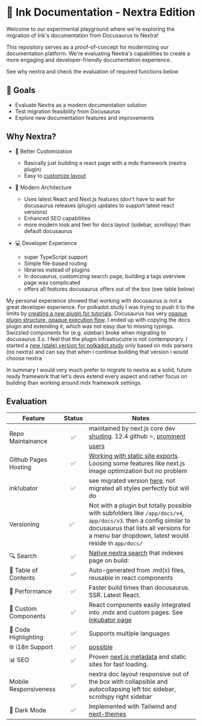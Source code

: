 # 🌟 Ink Documentation - Nextra Edition

Welcome to our experimental playground where we're exploring the migration of
Ink's documentation from Docusaurus to Nextra!

This repository serves as a proof-of-concept for modernizing our documentation
platform. We're evaluating Nextra's capabilities to create a more engaging and
developer-friendly documentation experience.

See why nextra and check the evaluation of required functions below

## 🎯 Goals

- Evaluate Nextra as a modern documentation solution
- Test migration feasibility from Docusaurus
- Explore new documentation features and improvements

## Why Nextra?

- 🎨 Better Customization

  - Basically just building a react page with a mdx framework (nextra plugin)
  - Easy to [customize layout](https://nextra.site/docs/custom-theme)

- 🚀 Modern Architecture

  - Uses latest React and Next.js features (don't have to wait for docusaurus
    releases (plugin) updates to support latest react versions)
  - Enhanced SEO capabilities
  - more modern look and feel for docs layout (sidebar, scrollspy) than default
    docusaurus

- 💻 Developer Experience
  - super TypeScript support
  - Simple file-based routing
  - libraries instead of plugins
  - In docuaurus, customizing search page, building a tags overview page was
    complicated
  - offers all features docusaurus offers out of the box (see table below)

My personal experience showed that working with docusaurus is not a great
developer experience. For polkadot.study I was trying to push it to the limits
by
[creating a new plugin for tutorials](https://github.com/PolkadotStudy/polkadot.study/tree/staging/plugin-content-tutorials).
Docusaurus has very
[opaque plugin structure, opaque execution flow](https://docusaurus.io/docs/advanced/plugins).
I ended up with copying the docs plugin and extending it, which was not easy due
to missing typings. Swizzled components for (e.g. sidebar) broke when migrating
to docusaurus 3.x. I feel that the plugin infrastrucutre is not contemporary. I
started a [new (stale) version for polkadot.study](https://psnew.vercel.app/)
only based on mdx parsers (no nextra) and can say that when i continue building
that version i would choose nextra

In summary I would very much prefer to migrate to nextra as a solid, future
ready framework that let's devs extend every aspect and rather focus on building
than working around mdx framework settings.

## Evaluation

| Feature                | Status | Notes                                                                                                                                                                                                              |
| ---------------------- | :----: | ------------------------------------------------------------------------------------------------------------------------------------------------------------------------------------------------------------------ |
| Repo Maintainance      |   ✅   | maintained by next.js core dev [shuding](https://github.com/shuding). 12.4 github ⭐️, [prominent users](https://nextra.site/showcase)                                                                             |
| Github Pages Hosting   |   ✅   | [Working with static site exports](https://nextra.site/docs/guide/static-exports). Loosing some features like next.js image optimization but no problem                                                            |
| ink!ubator             |   ✅   | see migrated version [here](https://ink-nextra-poc.vercel.app/ubator). not migrated all styles perfectly but will do                                                                                               |
| Versioning             |  ✅    | Not with a plugin but totally possible with subfolders like `/app/docs/v4`, `app/docs/v3`. then a config similar to docusaurus that lists all versions for a menu bar dropdown, latest would reside in `app/docs/` |
| 🔍 Search              |   ✅   | [Native nextra search](https://nextra.site/docs/guide/search) that indexes page on build:                                                                                                                          |
| 📖 Table of Contents   |   ✅   | Auto-generated from .md(x) files, reusable in react components                                                                                                                                                     |
| 🚀 Performance         |   ✅   | Faster build times than docusaurus. SSR. Latest React.                                                                                                                                                             |
| 🔗 Custom Components   |   ✅   | React components easily integrated into .mdx and custom pages. See [inkubator page](/app/ubator/page.tsx)                                                                                                          |
| 📝 Code Highlighting   |   ✅   | Supports multiple languages                                                                                                                                                                                        |
| 🌐 i18n Support        |   ✅   | [possible](https://nextra.site/docs/guide/i18n)                                                                                                                                                                    |
| 📊 SEO                 |   ✅   | Proven [next.js metadata](https://nextjs.org/docs/app/building-your-application/optimizing/metadata) and static sites for fast loading.                                                                            |
| Mobile Responsiveness  |   ✅   | nextra doc layout responsive out of the box with collapsible and autocollapsing left toc sidebar, scrollspy right sidebar                                                                                          |
| 🌙 Dark Mode           |   ✅   | Implemented with Tailwind and [next-themes](https://github.com/pacocoursey/next-themes#readme)                                                                                                                     |
